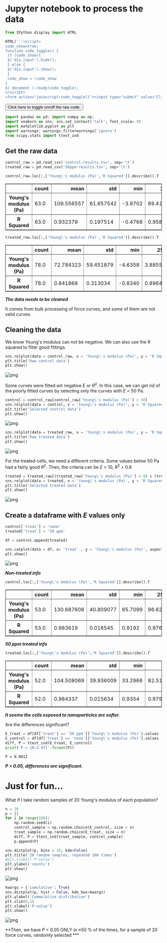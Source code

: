 # Jupyter notebook to process the data


```python
from IPython.display import HTML

HTML('''<script>
code_show=true; 
function code_toggle() {
 if (code_show){
 $('div.input').hide();
 } else {
 $('div.input').show();
 }
 code_show = !code_show
} 
$( document ).ready(code_toggle);
</script>
<form action="javascript:code_toggle()"><input type="submit" value="Click here to toggle on/off the raw code."></form>''')
```




<script>
code_show=true; 
function code_toggle() {
 if (code_show){
 $('div.input').hide();
 } else {
 $('div.input').show();
 }
 code_show = !code_show
} 
$( document ).ready(code_toggle);
</script>
<form action="javascript:code_toggle()"><input type="submit" value="Click here to toggle on/off the raw code."></form>




```python
import pandas as pd; import numpy as np; 
import seaborn as sns; sns.set_context('talk', font_scale=.9)
import matplotlib.pyplot as plt
import warnings; warnings.filterwarnings('ignore')
from scipy.stats import ttest_ind
```

## Get the raw data


```python
control_raw = pd.read_csv('control-results.tsv', sep='\t')
treated_raw = pd.read_csv('50ppm-results.tsv', sep='\t')
```


```python
control_raw.loc[:,['Young\'s modulus (Pa)','R Squared']].describe().T
```




<div>
<style scoped>
    .dataframe tbody tr th:only-of-type {
        vertical-align: middle;
    }

    .dataframe tbody tr th {
        vertical-align: top;
    }

    .dataframe thead th {
        text-align: right;
    }
</style>
<table border="1" class="dataframe">
  <thead>
    <tr style="text-align: right;">
      <th></th>
      <th>count</th>
      <th>mean</th>
      <th>std</th>
      <th>min</th>
      <th>25%</th>
      <th>50%</th>
      <th>75%</th>
      <th>max</th>
    </tr>
  </thead>
  <tbody>
    <tr>
      <th>Young's modulus (Pa)</th>
      <td>63.0</td>
      <td>109.556557</td>
      <td>61.657542</td>
      <td>-3.9702</td>
      <td>89.41275</td>
      <td>119.6419</td>
      <td>140.6947</td>
      <td>234.5810</td>
    </tr>
    <tr>
      <th>R Squared</th>
      <td>63.0</td>
      <td>0.932379</td>
      <td>0.197514</td>
      <td>-0.4768</td>
      <td>0.95890</td>
      <td>0.9885</td>
      <td>0.9935</td>
      <td>0.9971</td>
    </tr>
  </tbody>
</table>
</div>




```python
treated_raw.loc[:,['Young\'s modulus (Pa)','R Squared']].describe().T
```




<div>
<style scoped>
    .dataframe tbody tr th:only-of-type {
        vertical-align: middle;
    }

    .dataframe tbody tr th {
        vertical-align: top;
    }

    .dataframe thead th {
        text-align: right;
    }
</style>
<table border="1" class="dataframe">
  <thead>
    <tr style="text-align: right;">
      <th></th>
      <th>count</th>
      <th>mean</th>
      <th>std</th>
      <th>min</th>
      <th>25%</th>
      <th>50%</th>
      <th>75%</th>
      <th>max</th>
    </tr>
  </thead>
  <tbody>
    <tr>
      <th>Young's modulus (Pa)</th>
      <td>78.0</td>
      <td>72.784323</td>
      <td>59.451879</td>
      <td>-4.6358</td>
      <td>3.885550</td>
      <td>83.1796</td>
      <td>110.4565</td>
      <td>254.2959</td>
    </tr>
    <tr>
      <th>R Squared</th>
      <td>78.0</td>
      <td>0.841868</td>
      <td>0.313034</td>
      <td>-0.8340</td>
      <td>0.896425</td>
      <td>0.9789</td>
      <td>0.9935</td>
      <td>0.9982</td>
    </tr>
  </tbody>
</table>
</div>



***The data needs to be cleaned***

It comes from bulk processing of force curves, and some of them are not valid curves.

## Cleaning the data

We know Young's modulus can not be negative. We can also use the R squared to filter good fittings.



```python
sns.relplot(data = control_raw, x = 'Young\'s modulus (Pa)', y = 'R Squared', aspect = 2)
plt.title('Raw control data')
plt.show()
```


![png](output_9_0.png)


Some curves were fitted wit negative $E$ or $R^2$. In this case, we can get rid of the poorly fitted curves by selecting only the curves with $E$ < 50 Pa.




```python
control = control_raw[control_raw['Young\'s modulus (Pa)'] > 50]
sns.relplot(data = control, x = 'Young\'s modulus (Pa)', y = 'R Squared', aspect = 2)
plt.title('Selected control data')
plt.show()
```


![png](output_11_0.png)



```python
sns.relplot(data = treated_raw, x = 'Young\'s modulus (Pa)', y = 'R Squared', aspect = 2)
plt.title('Raw treated data')
plt.show()
```


![png](output_12_0.png)


For the treated cells, we need a different criteria. Some values below 50 Pa had a fairly good $R^2$. 
Then, the criteria can be $E$ > 10, $R^2$ > 0.8


```python
treated = treated_raw[(treated_raw['Young\'s modulus (Pa)'] > 0) & (treated_raw['R Squared']>.9)]
sns.relplot(data = treated, x = 'Young\'s modulus (Pa)', y = 'R Squared', aspect = 2)
plt.title('Selected treated data')
plt.show()
```


![png](output_14_0.png)


## Create a dataframe with $E$ values only


```python
control['treat'] = 'none'
treated['treat'] = '50 ppm'

df = control.append(treated)

sns.catplot(data = df, x= 'treat' , y = 'Young\'s modulus (Pa)', aspect = 1.6,  kind='box')
plt.show()
```


![png](output_16_0.png)


***Non-treated info***


```python
control.loc[:,['Young\'s modulus (Pa)','R Squared']].describe().T
```




<div>
<style scoped>
    .dataframe tbody tr th:only-of-type {
        vertical-align: middle;
    }

    .dataframe tbody tr th {
        vertical-align: top;
    }

    .dataframe thead th {
        text-align: right;
    }
</style>
<table border="1" class="dataframe">
  <thead>
    <tr style="text-align: right;">
      <th></th>
      <th>count</th>
      <th>mean</th>
      <th>std</th>
      <th>min</th>
      <th>25%</th>
      <th>50%</th>
      <th>75%</th>
      <th>max</th>
    </tr>
  </thead>
  <tbody>
    <tr>
      <th>Young's modulus (Pa)</th>
      <td>53.0</td>
      <td>130.687608</td>
      <td>40.809077</td>
      <td>65.7099</td>
      <td>96.6275</td>
      <td>125.8422</td>
      <td>146.8337</td>
      <td>234.5810</td>
    </tr>
    <tr>
      <th>R Squared</th>
      <td>53.0</td>
      <td>0.983619</td>
      <td>0.016545</td>
      <td>0.9192</td>
      <td>0.9763</td>
      <td>0.9905</td>
      <td>0.9943</td>
      <td>0.9971</td>
    </tr>
  </tbody>
</table>
</div>



***50 ppm treated info***


```python
treated.loc[:,['Young\'s modulus (Pa)','R Squared']].describe().T
```




<div>
<style scoped>
    .dataframe tbody tr th:only-of-type {
        vertical-align: middle;
    }

    .dataframe tbody tr th {
        vertical-align: top;
    }

    .dataframe thead th {
        text-align: right;
    }
</style>
<table border="1" class="dataframe">
  <thead>
    <tr style="text-align: right;">
      <th></th>
      <th>count</th>
      <th>mean</th>
      <th>std</th>
      <th>min</th>
      <th>25%</th>
      <th>50%</th>
      <th>75%</th>
      <th>max</th>
    </tr>
  </thead>
  <tbody>
    <tr>
      <th>Young's modulus (Pa)</th>
      <td>52.0</td>
      <td>104.508069</td>
      <td>39.936009</td>
      <td>33.2966</td>
      <td>82.512575</td>
      <td>98.28985</td>
      <td>120.74525</td>
      <td>254.2959</td>
    </tr>
    <tr>
      <th>R Squared</th>
      <td>52.0</td>
      <td>0.984337</td>
      <td>0.015634</td>
      <td>0.9354</td>
      <td>0.979600</td>
      <td>0.99070</td>
      <td>0.99575</td>
      <td>0.9982</td>
    </tr>
  </tbody>
</table>
</div>



***It seems the cells exposed to nanoparticles are softer***. 

Are the differences significant?


```python
E_treat = df[df['treat'] == '50 ppm']['Young\'s modulus (Pa)'].values
E_control = df[df['treat'] == 'none']['Young\'s modulus (Pa)'].values
diff, P = ttest_ind(E_treat, E_control)
print('P = {0:3.4f}'.format(P))
```

    P = 0.0012


***$P$ < 0.05, differences are significant.***

# Just for fun...

What if I take random samples of 20 Young's modulus of each population?


```python
n = 20
p = []
for i in range(100):
    np.random.seed(i)
    control_sample = np.random.choice(E_control, size = n)
    treat_sample = np.random.choice(E_treat, size = n)
    diff, P = ttest_ind(treat_sample, control_sample)
    p.append(P)

sns.distplot(p, bins = 20, kde=False) 
plt.title('20 random samples, repeated 100 times')
#plt.xlabel('P-value')
plt.ylabel('counts')
plt.show()

```


![png](output_25_0.png)



```python
kwargs = {'cumulative': True}
sns.distplot(p, hist = False, kde_kws=kwargs) 
plt.ylabel('Cummulative distribution')
plt.xlim(0,1)
plt.xlabel('P-value')
plt.show()
```


![png](output_26_0.png)


**Then, we have P < 0.05 ONLY in $\approx$50 % of the times, for a sample of 20 force curves, randomly selected ***
